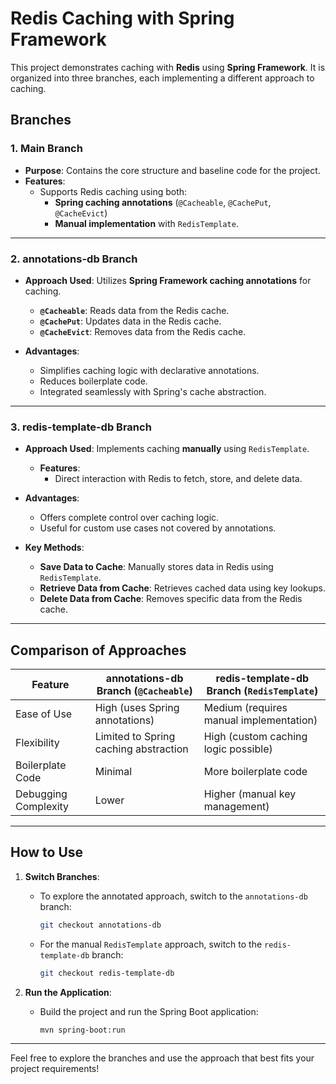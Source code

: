 # Redis Caching with Spring Framework

This project demonstrates caching with **Redis** using **Spring Framework**. It is organized into three branches, each implementing a different approach to caching. 

## Branches

### 1. **Main Branch**
- **Purpose**: Contains the core structure and baseline code for the project.
- **Features**:
  - Supports Redis caching using both:
    - **Spring caching annotations** (`@Cacheable`, `@CachePut`, `@CacheEvict`)
    - **Manual implementation** with `RedisTemplate`.

---

### 2. **annotations-db Branch**
- **Approach Used**: Utilizes **Spring Framework caching annotations** for caching.
  - **`@Cacheable`**: Reads data from the Redis cache.
  - **`@CachePut`**: Updates data in the Redis cache.
  - **`@CacheEvict`**: Removes data from the Redis cache.
  
- **Advantages**:
  - Simplifies caching logic with declarative annotations.
  - Reduces boilerplate code.
  - Integrated seamlessly with Spring's cache abstraction.

---

### 3. **redis-template-db Branch**
- **Approach Used**: Implements caching **manually** using `RedisTemplate`.
  - **Features**:
    - Direct interaction with Redis to fetch, store, and delete data.
  
- **Advantages**:
  - Offers complete control over caching logic.
  - Useful for custom use cases not covered by annotations.
  
- **Key Methods**:
  - **Save Data to Cache**: Manually stores data in Redis using `RedisTemplate`.
  - **Retrieve Data from Cache**: Retrieves cached data using key lookups.
  - **Delete Data from Cache**: Removes specific data from the Redis cache.

---

## Comparison of Approaches

| Feature              | annotations-db Branch (`@Cacheable`)  | redis-template-db Branch (`RedisTemplate`)        |
|----------------------|---------------------------------------|---------------------------------------|
| Ease of Use          | High (uses Spring annotations)        | Medium (requires manual implementation) |
| Flexibility          | Limited to Spring caching abstraction | High (custom caching logic possible)  |
| Boilerplate Code     | Minimal                              | More boilerplate code                 |
| Debugging Complexity | Lower                                | Higher (manual key management)        |

---

## How to Use

1. **Switch Branches**:
   - To explore the annotated approach, switch to the `annotations-db` branch:
     ```bash
     git checkout annotations-db
     ```
   - For the manual `RedisTemplate` approach, switch to the `redis-template-db` branch:
     ```bash
     git checkout redis-template-db
     ```

2. **Run the Application**:
   - Build the project and run the Spring Boot application:
     ```bash
     mvn spring-boot:run
     ```

---

Feel free to explore the branches and use the approach that best fits your project requirements!

